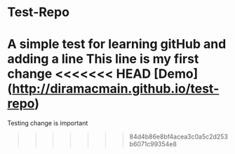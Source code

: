 # Test-Repo
A simple test for learning gitHub and adding a line
This line is my first change 
<<<<<<< HEAD
[Demo] (http://diramacmain.github.io/test-repo)
=======
Testing 
change is important
>>>>>>> 84d4b86e8bf4acea3c0a5c2d253b6071c99354e8
